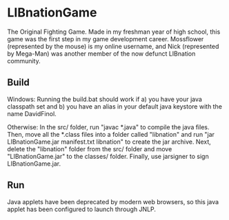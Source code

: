 LIBnationGame
=============
The Original Fighting Game.
Made in my freshman year of high school, this game was the first step in my game development career.
Mossflower (represented by the mouse) is my online username, and Nick (represented by Mega-Man) was another member of the now defunct LIBnation community.


Build
-------------
Windows: 
Running the build.bat should work if a) you have your java classpath set and b) you have an alias in your default java keystore with the name DavidFinol.

Otherwise: 
In the src/ folder, run "javac \*.java" to compile the java files.
Then, move all the \*.class files into a folder called "libnation" and run "jar LIBnationGame.jar manifest.txt libnation" to create the jar archive. 
Next, delete the "libnation" folder from the src/ folder and move "LIBnationGame.jar" to the classes/ folder.
Finally, use jarsigner to sign LIBnationGame.jar.


Run
-------------
Java applets have been deprecated by modern web browsers, so this java applet has been configured to launch through JNLP.
